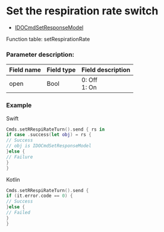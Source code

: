 # Set the respiration rate switch
* [IDOCmdSetResponseModel](../model/IDOCmdSetResponseModel.md)

Function table: setRespirationRate

### Parameter description:

| Field name | Field type | Field description |
| ---------- | ---------- | ----------------- |
| open       | Bool       | 0: Off<br />1: On |

### Example

Swift
```swift
Cmds.setRRespiRateTurn().send { rs in
if case .success(let obj) = rs {
// Success
// obj is IDOCmdSetResponseModel
}else {
// Failure
}
}
```

Kotlin
```kotlin
Cmds.setRRespiRateTurn().send {
if (it.error.code == 0) {
// Success
}else {
// Failed
}
}
```
